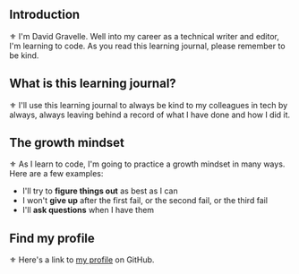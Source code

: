 



## Introduction

:fleur_de_lis: I'm David Gravelle. Well into my career as a technical writer and editor, I'm learning to code. As you read this learning journal, please remember to be kind.

## What is this learning journal?

:fleur_de_lis: I'll use this learning journal to always be kind to my colleagues in tech by always, always leaving behind a record of what I have done and how I did it.

## The growth mindset
:fleur_de_lis: As I learn to code, I'm going to practice a growth mindset in many ways. Here are a few examples:
- I'll try to **figure things out** as best as I can
- I won't **give up** after the first fail, or the second fail, or the third fail
- I'll **ask questions** when I have them

## Find my profile
:fleur_de_lis: Here's a link to [my profile](https://github.com/dbgrvll/) on GitHub.




